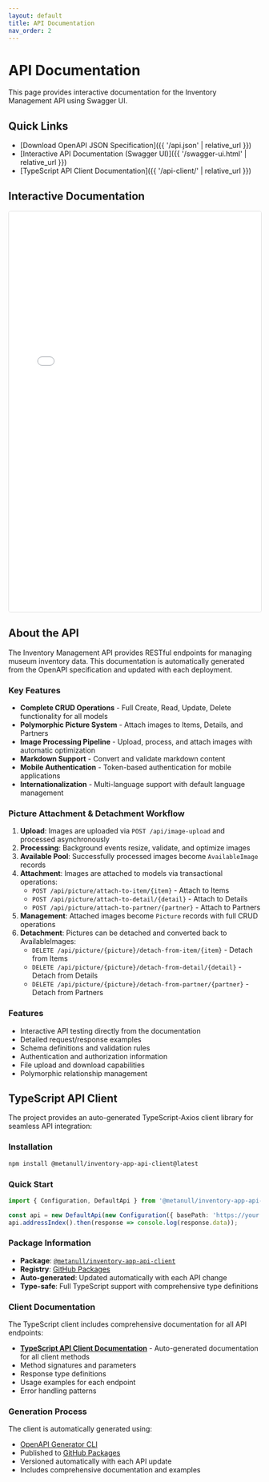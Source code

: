 ```yaml
---
layout: default
title: API Documentation
nav_order: 2
---
```


# API Documentation

This page provides interactive documentation for the Inventory Management API using Swagger UI.

## Quick Links

- [Download OpenAPI JSON Specification]({{ '/api.json' | relative_url }})
- [Interactive API Documentation (Swagger UI)]({{ '/swagger-ui.html' | relative_url }})
- [TypeScript API Client Documentation]({{ '/api-client/' | relative_url }})

## Interactive Documentation

<iframe src="{{ '/swagger-ui.html' | relative_url }}" width="100%" height="800px" frameborder="0" style="border: 1px solid #ddd; border-radius: 4px;"></iframe>

## About the API

The Inventory Management API provides RESTful endpoints for managing museum inventory data. This documentation is automatically generated from the OpenAPI specification and updated with each deployment.

### Key Features

- **Complete CRUD Operations** - Full Create, Read, Update, Delete functionality for all models
- **Polymorphic Picture System** - Attach images to Items, Details, and Partners
- **Image Processing Pipeline** - Upload, process, and attach images with automatic optimization
- **Markdown Support** - Convert and validate markdown content
- **Mobile Authentication** - Token-based authentication for mobile applications
- **Internationalization** - Multi-language support with default language management

### Picture Attachment & Detachment Workflow

1. **Upload**: Images are uploaded via `POST /api/image-upload` and processed asynchronously
2. **Processing**: Background events resize, validate, and optimize images
3. **Available Pool**: Successfully processed images become `AvailableImage` records
4. **Attachment**: Images are attached to models via transactional operations:
    - `POST /api/picture/attach-to-item/{item}` - Attach to Items
    - `POST /api/picture/attach-to-detail/{detail}` - Attach to Details
    - `POST /api/picture/attach-to-partner/{partner}` - Attach to Partners
5. **Management**: Attached images become `Picture` records with full CRUD operations
6. **Detachment**: Pictures can be detached and converted back to AvailableImages:
    - `DELETE /api/picture/{picture}/detach-from-item/{item}` - Detach from Items
    - `DELETE /api/picture/{picture}/detach-from-detail/{detail}` - Detach from Details
    - `DELETE /api/picture/{picture}/detach-from-partner/{partner}` - Detach from Partners

### Features

- Interactive API testing directly from the documentation
- Detailed request/response examples
- Schema definitions and validation rules
- Authentication and authorization information
- File upload and download capabilities
- Polymorphic relationship management

## TypeScript API Client

The project provides an auto-generated TypeScript-Axios client library for seamless API integration:

### Installation

```bash
npm install @metanull/inventory-app-api-client@latest
```

### Quick Start

```typescript
import { Configuration, DefaultApi } from '@metanull/inventory-app-api-client';

const api = new DefaultApi(new Configuration({ basePath: 'https://your.api.url' }));
api.addressIndex().then(response => console.log(response.data));
```

### Package Information

- **Package**: [`@metanull/inventory-app-api-client`](https://github.com/metanull/inventory-app/packages)
- **Registry**: [GitHub Packages](https://npm.pkg.github.com/)
- **Auto-generated**: Updated automatically with each API change
- **Type-safe**: Full TypeScript support with comprehensive type definitions

### Client Documentation

The TypeScript client includes comprehensive documentation for all API endpoints:

- **[TypeScript API Client Documentation](api-client/)** - Auto-generated documentation for all client methods
- Method signatures and parameters
- Response type definitions
- Usage examples for each endpoint
- Error handling patterns

### Generation Process

The client is automatically generated using:
- [OpenAPI Generator CLI](https://github.com/OpenAPITools/openapi-generator-cli)
- Published to [GitHub Packages](https://npm.pkg.github.com/)
- Versioned automatically with each API update
- Includes comprehensive documentation and examples
